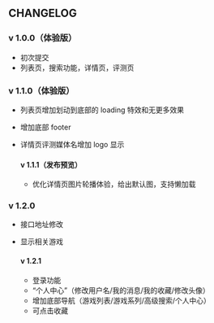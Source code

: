 ## CHANGELOG

### v 1.0.0（体验版）

- 初次提交
- 列表页，搜索功能，详情页，评测页

### v 1.1.0（体验版）

- 列表页增加划动到底部的 loading 特效和无更多效果
- 增加底部 footer
- 详情页评测媒体名增加 logo 显示

  #### v 1.1.1（发布预览）

  - 优化详情页图片轮播体验，给出默认图，支持懒加载

### v 1.2.0

- 接口地址修改
- 显示相关游戏

  #### v 1.2.1

  - 登录功能
  - “个人中心”（修改用户名/我的消息/我的收藏/修改头像）
  - 增加底部导航（游戏列表/游戏系列/高级搜索/个人中心）
  - 可点击收藏
